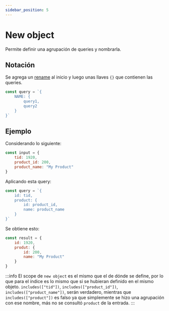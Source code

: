 ```yaml
---
sidebar_position: 5
---
```


# New object

Permite definir una agrupación de queries y nombrarla.

## Notación
Se agrega un [rename](./rename) al inicio y luego unas
llaves `{}` que contienen las queries.

```javascript
const query = `{
    NAME: {
        query1,
        query2
    }
}`
```

## Ejemplo
Considerando lo siguiente:

```javascript
const input = {
    tid: 1920,
    product_id: 200,
    product_name: "My Product"
}
```

Aplicando esta query:

```javascript
const query = `{
    id: tid,
    product: {
        id: product_id,
        name: product_name
    }
}`
```

Se obtiene esto:

```javascript
const result = {
    id: 1920,
    produt: {
        id: 200,
        name: "My Product"
    }
}
```

:::info
El scope de `new object` es el mismo que el de dónde se define, por lo que para el
índice es lo mismo que si se hubieran definido en el mismo objeto.
`includes(["tid"])`, `includes(["product_id"])`, `includes(["product_name"])`, serán
verdadero, mientras que `includes(["product"])` es falso ya que simplemente se hizo
una agrupación con ese nombre, más no se consultó `product` de la entrada.
:::
